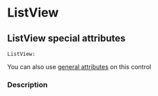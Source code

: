 # ListView

## ListView special attributes
    ListView:
      

You can also use [general attributes](GeneralAttributes.md) on this control

### Description
